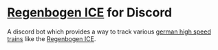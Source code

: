 # [Regenbogen ICE](https://regenbogen-ice.de) for Discord

A discord bot which provides a way to track various [german high speed trains](https://en.wikipedia.org/wiki/Intercity_Express) like the [Regenbogen ICE](https://regenbogen-ice.de/).
